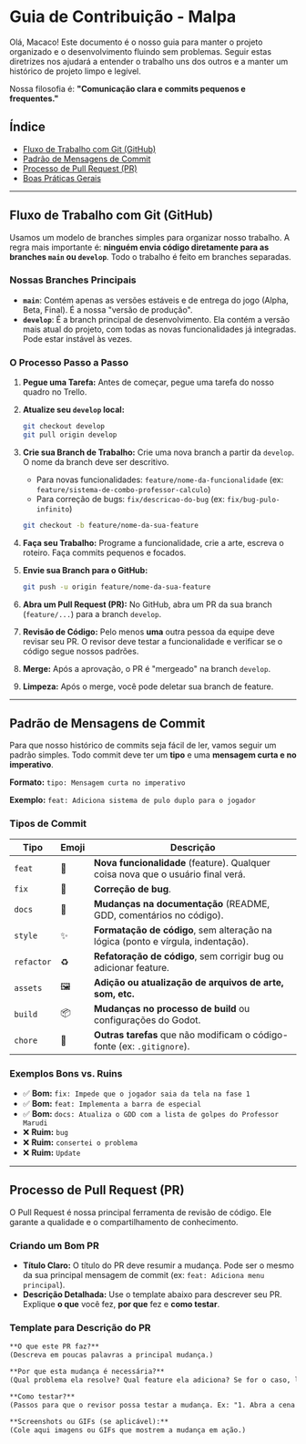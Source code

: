 # Guia de Contribuição - Malpa

Olá, Macaco! Este documento é o nosso guia para manter o projeto organizado e o desenvolvimento fluindo sem problemas. Seguir estas diretrizes nos ajudará a entender o trabalho uns dos outros e a manter um histórico de projeto limpo e legível.

Nossa filosofia é: **"Comunicação clara e commits pequenos e frequentes."**

## Índice
* [Fluxo de Trabalho com Git (GitHub)](#-fluxo-de-trabalho-com-git-git-flow)
* [Padrão de Mensagens de Commit](#-padrão-de-mensagens-de-commit)
* [Processo de Pull Request (PR)](#-processo-de-pull-request-pr)
* [Boas Práticas Gerais](#-boas-práticas-gerais)

---

## Fluxo de Trabalho com Git (GitHub)

Usamos um modelo de branches simples para organizar nosso trabalho. A regra mais importante é: **ninguém envia código diretamente para as branches `main` ou `develop`**. Todo o trabalho é feito em branches separadas.

### Nossas Branches Principais
* **`main`**: Contém apenas as versões estáveis e de entrega do jogo (Alpha, Beta, Final). É a nossa "versão de produção".
* **`develop`**: É a branch principal de desenvolvimento. Ela contém a versão mais atual do projeto, com todas as novas funcionalidades já integradas. Pode estar instável às vezes.

### O Processo Passo a Passo

1.  **Pegue uma Tarefa:** Antes de começar, pegue uma tarefa do nosso quadro no Trello.

2.  **Atualize seu `develop` local:**
    ```bash
    git checkout develop
    git pull origin develop
    ```

3.  **Crie sua Branch de Trabalho:** Crie uma nova branch a partir da `develop`. O nome da branch deve ser descritivo.
    * Para novas funcionalidades: `feature/nome-da-funcionalidade` (ex: `feature/sistema-de-combo-professor-calculo`)
    * Para correção de bugs: `fix/descricao-do-bug` (ex: `fix/bug-pulo-infinito`)
    ```bash
    git checkout -b feature/nome-da-sua-feature
    ```

4.  **Faça seu Trabalho:** Programe a funcionalidade, crie a arte, escreva o roteiro. Faça commits pequenos e focados.

5.  **Envie sua Branch para o GitHub:**
    ```bash
    git push -u origin feature/nome-da-sua-feature
    ```

6.  **Abra um Pull Request (PR):** No GitHub, abra um PR da sua branch (`feature/...`) para a branch `develop`.

7.  **Revisão de Código:** Pelo menos **uma** outra pessoa da equipe deve revisar seu PR. O revisor deve testar a funcionalidade e verificar se o código segue nossos padrões.

8.  **Merge:** Após a aprovação, o PR é "mergeado" na branch `develop`.

9.  **Limpeza:** Após o merge, você pode deletar sua branch de feature.

---

## Padrão de Mensagens de Commit

Para que nosso histórico de commits seja fácil de ler, vamos seguir um padrão simples. Todo commit deve ter um **tipo** e uma **mensagem curta e no imperativo**.

**Formato:** `tipo: Mensagem curta no imperativo`

**Exemplo:** `feat: Adiciona sistema de pulo duplo para o jogador`

### Tipos de Commit

| Tipo | Emoji | Descrição |
|---|---|---|
| `feat` | 🎨 | **Nova funcionalidade** (feature). Qualquer coisa nova que o usuário final verá. |
| `fix` | 🐛 | **Correção de bug**. |
| `docs` | 📝 | **Mudanças na documentação** (README, GDD, comentários no código). |
| `style` | ✨ | **Formatação de código**, sem alteração na lógica (ponto e vírgula, indentação). |
| `refactor` | ♻️ | **Refatoração de código**, sem corrigir bug ou adicionar feature. |
| `assets` | 🖼️ | **Adição ou atualização de arquivos de arte, som, etc.** |
| `build` | 📦 | **Mudanças no processo de build** ou configurações do Godot. |
| `chore` | 🔧 | **Outras tarefas** que não modificam o código-fonte (ex: `.gitignore`). |

### Exemplos Bons vs. Ruins

* ✅ **Bom:** `fix: Impede que o jogador saia da tela na fase 1`
* ✅ **Bom:** `feat: Implementa a barra de especial`
* ✅ **Bom:** `docs: Atualiza o GDD com a lista de golpes do Professor Marudi`
* ❌ **Ruim:** `bug`
* ❌ **Ruim:** `consertei o problema`
* ❌ **Ruim:** `Update`

---

## Processo de Pull Request (PR)

O Pull Request é nossa principal ferramenta de revisão de código. Ele garante a qualidade e o compartilhamento de conhecimento.

### Criando um Bom PR
* **Título Claro:** O título do PR deve resumir a mudança. Pode ser o mesmo da sua principal mensagem de commit (ex: `feat: Adiciona menu principal`).
* **Descrição Detalhada:** Use o template abaixo para descrever seu PR. Explique **o que** você fez, **por que** fez e **como testar**.

### Template para Descrição do PR

```markdown
**O que este PR faz?**
(Descreva em poucas palavras a principal mudança.)

**Por que esta mudança é necessária?**
(Qual problema ela resolve? Qual feature ela adiciona? Se for o caso, link a tarefa do Trello.)

**Como testar?**
(Passos para que o revisor possa testar a mudança. Ex: "1. Abra a cena `MainMenu.tscn`. 2. Clique no botão 'Jogar'. 3. Verifique se a cena `Level01.tscn` é carregada.")

**Screenshots ou GIFs (se aplicável):**
(Cole aqui imagens ou GIFs que mostrem a mudança em ação.)